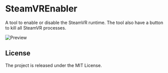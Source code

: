 # SteamVREnabler

A tool to enable or disable the SteamVR runtime. The tool also have a button to kill all SteamVR processes.

![Preview](https://github.com/demonixis/SteamVREnabler/blob/master/Images/preview.PNG)

## License
The project is released under the MIT License.
